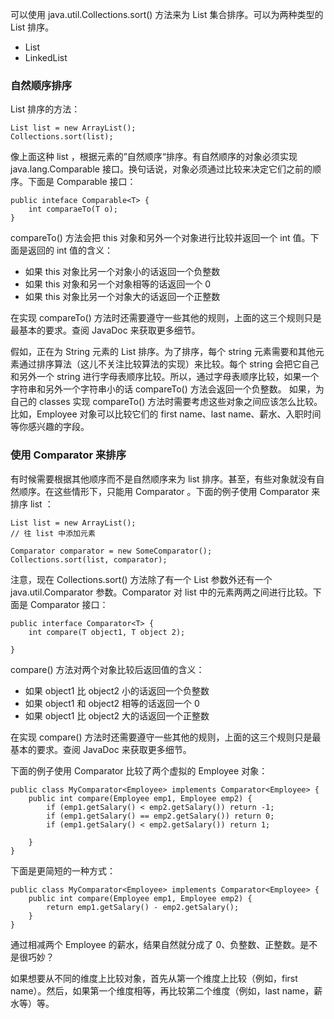 可以使用 java.util.Collections.sort() 方法来为 List 集合排序。可以为两种类型的 List 排序。

- List
- LinkedList

### 自然顺序排序

List 排序的方法：

    List list = new ArrayList();
    Collections.sort(list);
像上面这种 list ，根据元素的”自然顺序“排序。有自然顺序的对象必须实现 java.lang.Comparable 接口。换句话说，对象必须通过比较来决定它们之前的顺序。下面是 Comparable 接口：
    
    public inteface Comparable<T> {
        int comparaeTo(T o);
    }
    
compareTo() 方法会把 this 对象和另外一个对象进行比较并返回一个 int 值。下面是返回的 int 值的含义：
    
- 如果 this 对象比另一个对象小的话返回一个负整数
- 如果 this 对象和另一个对象相等的话返回一个 0 
- 如果 this 对象比另一个对象大的话返回一个正整数

在实现 compareTo() 方法时还需要遵守一些其他的规则，上面的这三个规则只是最基本的要求。查阅 JavaDoc 来获取更多细节。

假如，正在为 String 元素的 List 排序。为了排序，每个 string 元素需要和其他元素通过排序算法（这儿不关注比较算法的实现）来比较。每个 string 会把它自己和另外一个 string 进行字母表顺序比较。所以，通过字母表顺序比较，如果一个字符串和另外一个字符串小的话 compareTo() 方法会返回一个负整数。
如果，为自己的 classes 实现 compareTo() 方法时需要考虑这些对象之间应该怎么比较。比如，Employee 对象可以比较它们的 first name、last name、薪水、入职时间等你感兴趣的字段。

### 使用 Comparator 来排序
有时候需要根据其他顺序而不是自然顺序来为 list 排序。甚至，有些对象就没有自然顺序。在这些情形下，只能用 Comparator 。下面的例子使用 Comparator 来排序 list ：
 
    List list = new ArrayList();
    // 往 list 中添加元素
    
    Comparator comparator = new SomeComparator();
    Collections.sort(list, comparator);
注意，现在 Collections.sort() 方法除了有一个 List 参数外还有一个 java.util.Comparator 参数。Comparator 对 list 中的元素两两之间进行比较。下面是 Comparator 接口：

    public interface Comparator<T> {
        int compare(T object1, T object 2);
    
    }
compare() 方法对两个对象比较后返回值的含义：
    
- 如果 object1 比 object2 小的话返回一个负整数
- 如果 object1 和 object2 相等的话返回一个 0 
- 如果 object1 比 object2 大的话返回一个正整数  
   
在实现 compare() 方法时还需要遵守一些其他的规则，上面的这三个规则只是最基本的要求。查阅 JavaDoc 来获取更多细节。  
 
下面的例子使用 Comparator 比较了两个虚拟的 Employee 对象：

    public class MyComparator<Employee> implements Comparator<Employee> {
        public int compare(Employee emp1, Employee emp2) {
            if (emp1.getSalary() < emp2.getSalary()) return -1;
            if (emp1.getSalary() == emp2.getSalary()) return 0;
            if (emp1.getSalary() < emp2.getSalary()) return 1;
        
        }
    }
     
下面是更简短的一种方式：
     
    public class MyComparator<Employee> implements Comparator<Employee> {
        public int compare(Employee emp1, Employee emp2) {
            return emp1.getSalary() - emp2.getSalary();
        }
    } 

通过相减两个 Employee 的薪水，结果自然就分成了 0、负整数、正整数。是不是很巧妙？

如果想要从不同的维度上比较对象，首先从第一个维度上比较（例如，first name）。然后，如果第一个维度相等，再比较第二个维度（例如，last name，薪水等）等。        
     























    